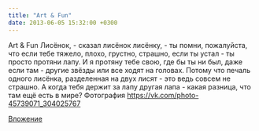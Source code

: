 ```yaml
---
title: "Art & Fun"
date: 2013-06-05 15:32:00 +0300
---
```


Art & Fun
Лисёнок, - сказал лисёнок лисёнку, - ты помни, пожалуйста, что если тебе тяжело, плохо, грустно, страшно, если ты устал - ты просто протяни лапу. И я протяну тебе свою, где бы ты ни был, даже если там - другие звёзды или все ходят на головах. Потому что печаль одного лисёнка, разделенная на двух лисят - это ведь совсем не страшно. А когда тебя держит за лапу другая лапа - какая разница, что там ещё есть в мире?
Фотография
https://vk.com/photo-45739071_304025767

[Вложение](https://vk.com/photo-45739071_304025767)
